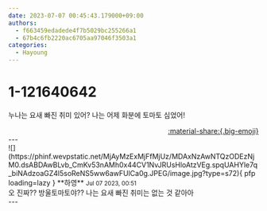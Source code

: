 ```yaml
---
date: 2023-07-07 00:45:43.179000+09:00
authors:
  - f663459edadede4f7b5029bc255266a1
  - 67b4c6fb2220ac6705aa97046f3503a1
categories:
  - Hayoung
---
```


# 1-121640642

<div class="post-container" markdown="1">
<div class="content-container md-sidebar__scrollwrap" markdown="1">

누나는 요새 빠진 취미 있어? 나는 어제 화분에 토마토 심었어!

</div>
</div>

<div style="text-align: right;" markdown="1">
<a href="https://weverse.io/fromis9/fanpost/1-121640642" style="text-align: right;">:material-share:{.big-emoji}</a>
</div>
---

<div class="comments-container md-sidebar__scrollwrap" markdown="1">
<div class="comment" markdown="1">
<div class='id-container' markdown="1">
![](https://phinf.wevpstatic.net/MjAyMzExMjFfMjUz/MDAxNzAwNTQzODEzNjM0.dsABDAwBLvb_CmKv53nAMh0x44CV1NvJRUsHloAtzVEg.spqUAHYle7q_biNAdzoaGZ4l5soReNS5ww6awFUlCa0g.JPEG/image.jpg?type=s72){ pfp loading=lazy }
**<span class="artist">하영</span>** <small>Jul 07 2023, 00:51</small><br>
</div>
<div class='comment-body' markdown="1">
오 진짜?? 방울토마토야?? 나는 요새 빠진 취미는 없는 것 같아아
</div>
</div>
</div>
---
